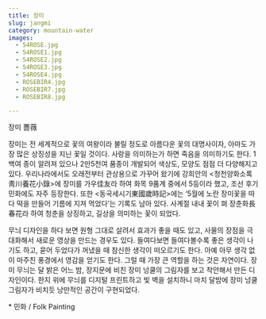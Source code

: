 ```yaml
---
title: 장미
slug: jangmi
category: mountain-water
images:
  - 54ROSE.jpg
  - 54ROSE1.jpg
  - 54ROSE2.jpg
  - 54ROSE3.jpg
  - 54ROSE4.jpg
  - ROSEBIR4.jpg
  - ROSEBIR7.jpg
  - ROSEBIR8.jpg

---
```


장미 薔薇

장미는 전 세계적으로 꽃의 여왕이라 불릴 정도로 아름다운 꽃의 대명사이자, 아마도 가장 많은 상징성을 지닌 꽃일 것이다. 사랑을 의미하는가 하면 죽음을 의미하기도 한다. 1백여 종이 알려져 있으나 2만5천여 품종이 개발되어 색상도, 모양도 점점 더 다양해지고 있다. 우리나라에서도 오래전부터 관상용으로 가꾸어 왔기에 강희안의 <청천양화소록靑川養花小錄>에 장미를 가우佳友라 하여 화목 9품계 중에서 5등이라 했고, 조선 후기 민화에도 자주 등장한다. 또한 <동국세시기東國歲時記>에는 ‘5월에 노란 장미꽃을 따다 떡을 만들어 기름에 지져 먹었다’는 기록도 남아 있다. 사계절 내내 꽃이 펴 장춘화長春花라 하여 청춘을 상징하고, 길상을 의미하는 꽃이 되었다.

무늬 디자인을 하다 보면 원형 그대로 살려서 효과가 좋을 때도 있고, 사물의 장점을 극대화해서 새로운 영상을 만드는 경우도 있다. 들여다보면 들여다볼수록 좋은 생각이 나기도 하고, 묻어 두었다가 꺼냈을 때 참신한 생각이 떠오르기도 한다. 아예 아무 생각 없이 마주친 풍경에서 영감을 얻기도 한다. 그럴 때 가장 큰 역할을 하는 것은 자연이다. 장미 무늬는 달 밝은 어느 밤, 장지문에 비친 장미 넝쿨의 그림자를 보고 착안해서 만든 디자인이다. 한지 위에 무늬를 디지털 프린트하고 빛 벽을 설치하니 마치 달밤에 장미 넝쿨 그림자가 비치듯 낭만적인 공간이 구현되었다.

&#x2A; 민화 / Folk Painting
